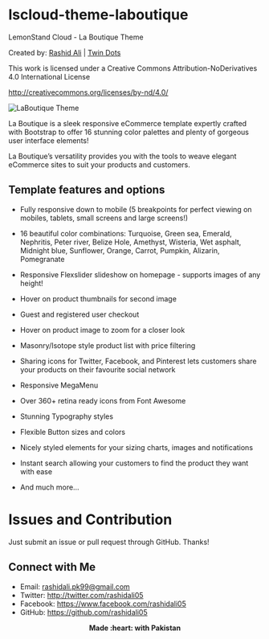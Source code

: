 lscloud-theme-laboutique
========================

LemonStand Cloud - La Boutique Theme

Created by: [Rashid Ali](http://realrashid.com/) | [Twin Dots](http://twindots.com/)

This work is licensed under a Creative Commons Attribution-NoDerivatives 4.0 International License

http://creativecommons.org/licenses/by-nd/4.0/

![LaBoutique Theme](http://2.s3.envato.com/files/82800140/theme-preview/01_preview.jpg)

La Boutique is a sleek responsive eCommerce template expertly crafted with Bootstrap to offer 16 stunning color palettes and plenty of gorgeous user interface elements!

La Boutique’s versatility provides you with the tools to weave elegant eCommerce sites to suit your products and customers.



## Template features and options

* Fully responsive down to mobile (5 breakpoints for perfect viewing on mobiles, tablets, small screens and large screens!)  
  
* 16 beautiful color combinations: Turquoise, Green sea, Emerald, Nephritis, Peter river, Belize Hole, Amethyst, Wisteria, Wet asphalt, Midnight blue, Sunflower, Orange, Carrot, Pumpkin, Alizarin, Pomegranate  
  
* Responsive Flexslider slideshow on homepage - supports images of any height!  
  
* Hover on product thumbnails for second image  
  
* Guest and registered user checkout  
  
* Hover on product image to zoom for a closer look  
  
* Masonry/Isotope style product list with price filtering  
  
* Sharing icons for Twitter, Facebook, and Pinterest lets customers share your products on their favourite social network  
 
* Responsive MegaMenu 
  
* Over 360+ retina ready icons from Font Awesome  
  
* Stunning Typography styles  
  
* Flexible Button sizes and colors  
  
* Nicely styled elements for your sizing charts, images and notifications  
  
* Instant search allowing your customers to find the product they want with ease  
  
* And much more…  

# Issues and Contribution

Just submit an issue or pull request through GitHub. Thanks!

## Connect with Me

- Email: rashidali.pk99@gmail.com
- Twitter: http://twitter.com/rashidali05
- Facebook: https://www.facebook.com/rashidali05
- GitHub: https://github.com/rashidali05

<p align="center"> <b>Made :heart: with Pakistan<b> </p>
